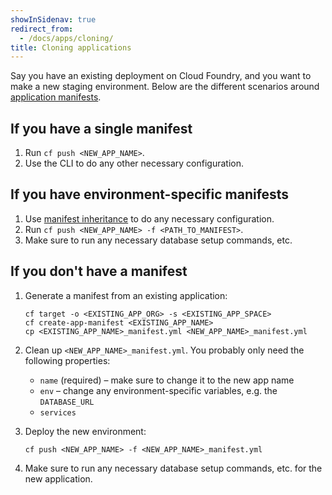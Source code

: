 ```yaml
---
showInSidenav: true
redirect_from:
  - /docs/apps/cloning/
title: Cloning applications
---
```


Say you have an existing deployment on Cloud Foundry, and you want to make a new staging environment. Below are the different scenarios around [application manifests](http://docs.cloudfoundry.org/devguide/deploy-apps/manifest.html).

## If you have a single manifest

1. Run `cf push <NEW_APP_NAME>`.
1. Use the CLI to do any other necessary configuration.

## If you have environment-specific manifests

1. Use [manifest inheritance](http://docs.cloudfoundry.org/devguide/deploy-apps/manifest.html#multi-manifests) to do any necessary configuration.
1. Run `cf push <NEW_APP_NAME> -f <PATH_TO_MANIFEST>`.
1. Make sure to run any necessary database setup commands, etc.

## If you don't have a manifest

1. Generate a manifest from an existing application:

   ```shell
   cf target -o <EXISTING_APP_ORG> -s <EXISTING_APP_SPACE>
   cf create-app-manifest <EXISTING_APP_NAME>
   cp <EXISTING_APP_NAME>_manifest.yml <NEW_APP_NAME>_manifest.yml
   ```

1. Clean up `<NEW_APP_NAME>_manifest.yml`. You probably only need the following properties:
   - `name` (required) – make sure to change it to the new app name
   - `env` – change any environment-specific variables, e.g. the `DATABASE_URL`
   - `services`
1. Deploy the new environment:

   ```shell
   cf push <NEW_APP_NAME> -f <NEW_APP_NAME>_manifest.yml
   ```

1. Make sure to run any necessary database setup commands, etc. for the new application.
